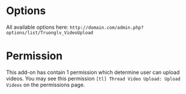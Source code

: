 # Options

All available options here: `http://domain.com/admin.php?options/list/Truonglv_VideoUpload`

# Permission
This add-on has contain 1 permission which determine user can upload videos. 
You may see this permission `[tl] Thread Video Upload: Upload Videos` on the permissions page.
